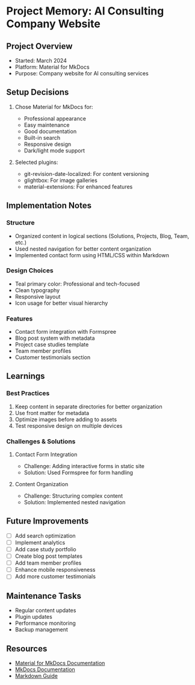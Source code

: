 # Project Memory: AI Consulting Company Website

## Project Overview
- Started: March 2024
- Platform: Material for MkDocs
- Purpose: Company website for AI consulting services

## Setup Decisions
1. Chose Material for MkDocs for:
   - Professional appearance
   - Easy maintenance
   - Good documentation
   - Built-in search
   - Responsive design
   - Dark/light mode support

2. Selected plugins:
   - git-revision-date-localized: For content versioning
   - glightbox: For image galleries
   - material-extensions: For enhanced features

## Implementation Notes

### Structure
- Organized content in logical sections (Solutions, Projects, Blog, Team, etc.)
- Used nested navigation for better content organization
- Implemented contact form using HTML/CSS within Markdown

### Design Choices
- Teal primary color: Professional and tech-focused
- Clean typography
- Responsive layout
- Icon usage for better visual hierarchy

### Features
- Contact form integration with Formspree
- Blog post system with metadata
- Project case studies template
- Team member profiles
- Customer testimonials section

## Learnings

### Best Practices
1. Keep content in separate directories for better organization
2. Use front matter for metadata
3. Optimize images before adding to assets
4. Test responsive design on multiple devices

### Challenges & Solutions
1. Contact Form Integration
   - Challenge: Adding interactive forms in static site
   - Solution: Used Formspree for form handling

2. Content Organization
   - Challenge: Structuring complex content
   - Solution: Implemented nested navigation

## Future Improvements
- [ ] Add search optimization
- [ ] Implement analytics
- [ ] Add case study portfolio
- [ ] Create blog post templates
- [ ] Add team member profiles
- [ ] Enhance mobile responsiveness
- [ ] Add more customer testimonials

## Maintenance Tasks
- Regular content updates
- Plugin updates
- Performance monitoring
- Backup management

## Resources
- [Material for MkDocs Documentation](https://squidfunk.github.io/mkdocs-material/)
- [MkDocs Documentation](https://www.mkdocs.org/)
- [Markdown Guide](https://www.markdownguide.org/) 